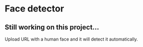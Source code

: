 # Face detector

## Still working on this project...

Upload URL with a human face and it will detect it automatically.